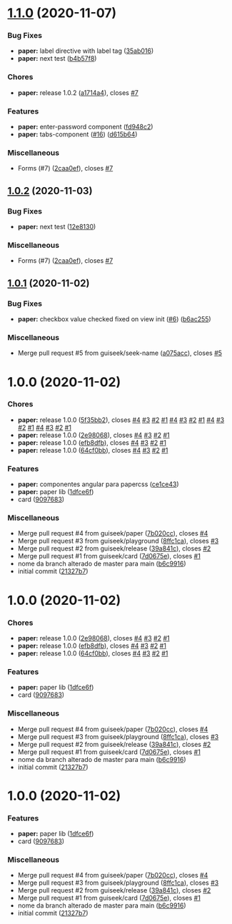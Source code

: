 # [1.1.0](https://github.com/guiseek/workspace/compare/paper/v1.0.1...paper/v1.1.0) (2020-11-07)

### Bug Fixes

- **paper:** label directive with label tag ([35ab016](https://github.com/guiseek/workspace/commit/35ab016c0b0a11bb8f35a246d0b2e2f5668970bc))
- **paper:** next test ([b4b57f8](https://github.com/guiseek/workspace/commit/b4b57f8a8847ffb41e7735a47d5e45cc97fe5311))

### Chores

- **paper:** release 1.0.2 ([a1714a4](https://github.com/guiseek/workspace/commit/a1714a495b624c8699bfebf7b60e5b9a3875f66e)), closes [#7](https://github.com/guiseek/workspace/issues/7)

### Features

- **paper:** enter-password component ([fd948c2](https://github.com/guiseek/workspace/commit/fd948c2b05e0655fc77b9035d32dce41e9371592))
- **paper:** tabs-component ([#16](https://github.com/guiseek/workspace/issues/16)) ([d615b64](https://github.com/guiseek/workspace/commit/d615b64e50222681d47ca518af05e744f77601ea))

### Miscellaneous

- Forms (#7) ([2caa0ef](https://github.com/guiseek/workspace/commit/2caa0eff1218f975989e72d7c471351ebeb979f0)), closes [#7](https://github.com/guiseek/workspace/issues/7)

## [1.0.2](https://github.com/guiseek/workspace/compare/paper/v1.0.1...paper/v1.0.2) (2020-11-03)

### Bug Fixes

- **paper:** next test ([12e8130](https://github.com/guiseek/workspace/commit/12e81301732b06666cd1bf32104387b386b8742c))

### Miscellaneous

- Forms (#7) ([2caa0ef](https://github.com/guiseek/workspace/commit/2caa0eff1218f975989e72d7c471351ebeb979f0)), closes [#7](https://github.com/guiseek/workspace/issues/7)

## [1.0.1](https://github.com/guiseek/workspace/compare/paper/v1.0.0...paper/v1.0.1) (2020-11-02)

### Bug Fixes

- **paper:** checkbox value checked fixed on view init ([#6](https://github.com/guiseek/workspace/issues/6)) ([b6ac255](https://github.com/guiseek/workspace/commit/b6ac255cc13a97a4f1ca589dc54b4d3246fd2525))

### Miscellaneous

- Merge pull request #5 from guiseek/seek-name ([a075acc](https://github.com/guiseek/workspace/commit/a075acca67912bbf110eb49d4ce6c673ae94f6f5)), closes [#5](https://github.com/guiseek/workspace/issues/5)

# 1.0.0 (2020-11-02)

### Chores

- **paper:** release 1.0.0 ([5f35bb2](https://github.com/guiseek/workspace/commit/5f35bb2391899fabc342dacaf6d1bee51d4b6f0f)), closes [#4](https://github.com/guiseek/workspace/issues/4) [#3](https://github.com/guiseek/workspace/issues/3) [#2](https://github.com/guiseek/workspace/issues/2) [#1](https://github.com/guiseek/workspace/issues/1) [#4](https://github.com/guiseek/workspace/issues/4) [#3](https://github.com/guiseek/workspace/issues/3) [#2](https://github.com/guiseek/workspace/issues/2) [#1](https://github.com/guiseek/workspace/issues/1) [#4](https://github.com/guiseek/workspace/issues/4) [#3](https://github.com/guiseek/workspace/issues/3) [#2](https://github.com/guiseek/workspace/issues/2) [#1](https://github.com/guiseek/workspace/issues/1) [#4](https://github.com/guiseek/workspace/issues/4) [#3](https://github.com/guiseek/workspace/issues/3) [#2](https://github.com/guiseek/workspace/issues/2) [#1](https://github.com/guiseek/workspace/issues/1)
- **paper:** release 1.0.0 ([2e98068](https://github.com/guiseek/workspace/commit/2e980684b17ac2b481727d59e7f59f8acfbe6eb7)), closes [#4](https://github.com/guiseek/workspace/issues/4) [#3](https://github.com/guiseek/workspace/issues/3) [#2](https://github.com/guiseek/workspace/issues/2) [#1](https://github.com/guiseek/workspace/issues/1)
- **paper:** release 1.0.0 ([efb8dfb](https://github.com/guiseek/workspace/commit/efb8dfb12140012fd22162833b7e35369907c6e5)), closes [#4](https://github.com/guiseek/workspace/issues/4) [#3](https://github.com/guiseek/workspace/issues/3) [#2](https://github.com/guiseek/workspace/issues/2) [#1](https://github.com/guiseek/workspace/issues/1)
- **paper:** release 1.0.0 ([64cf0bb](https://github.com/guiseek/workspace/commit/64cf0bb5140c0893a477c46af6f6f8ec46a4c736)), closes [#4](https://github.com/guiseek/workspace/issues/4) [#3](https://github.com/guiseek/workspace/issues/3) [#2](https://github.com/guiseek/workspace/issues/2) [#1](https://github.com/guiseek/workspace/issues/1)

### Features

- **paper:** componentes angular para papercss ([ce1ce43](https://github.com/guiseek/workspace/commit/ce1ce437e58573d6be2c5995bc9d592bdedac9d0))
- **paper:** paper lib ([1dfce6f](https://github.com/guiseek/workspace/commit/1dfce6fa445a371926c9fd8c8ed065ae14277f7b))
- card ([9097683](https://github.com/guiseek/workspace/commit/909768395f0c8753377179b5ac5c06304d8b5df1))

### Miscellaneous

- Merge pull request #4 from guiseek/paper ([7b020cc](https://github.com/guiseek/workspace/commit/7b020cc1114d6e84008f268b0e0ae9c66a49d3b7)), closes [#4](https://github.com/guiseek/workspace/issues/4)
- Merge pull request #3 from guiseek/playground ([8ffc1ca](https://github.com/guiseek/workspace/commit/8ffc1ca0147b3b4650b3fc4b696059fb906fd1f2)), closes [#3](https://github.com/guiseek/workspace/issues/3)
- Merge pull request #2 from guiseek/release ([39a841c](https://github.com/guiseek/workspace/commit/39a841c95d11789838ea1ad7ca47d1b9ef549dcb)), closes [#2](https://github.com/guiseek/workspace/issues/2)
- Merge pull request #1 from guiseek/card ([7d0675e](https://github.com/guiseek/workspace/commit/7d0675e3b799869083a55ed3f9d7e3d62572b9fa)), closes [#1](https://github.com/guiseek/workspace/issues/1)
- nome da branch alterado de master para main ([b6c9916](https://github.com/guiseek/workspace/commit/b6c9916652e2bbd7918e66dfc8b92e90ccc0609d))
- initial commit ([21327b7](https://github.com/guiseek/workspace/commit/21327b73e767d75ebbd6d3bc4e4dd4dc0a788a01))

# 1.0.0 (2020-11-02)

### Chores

- **paper:** release 1.0.0 ([2e98068](https://github.com/guiseek/workspace/commit/2e980684b17ac2b481727d59e7f59f8acfbe6eb7)), closes [#4](https://github.com/guiseek/workspace/issues/4) [#3](https://github.com/guiseek/workspace/issues/3) [#2](https://github.com/guiseek/workspace/issues/2) [#1](https://github.com/guiseek/workspace/issues/1)
- **paper:** release 1.0.0 ([efb8dfb](https://github.com/guiseek/workspace/commit/efb8dfb12140012fd22162833b7e35369907c6e5)), closes [#4](https://github.com/guiseek/workspace/issues/4) [#3](https://github.com/guiseek/workspace/issues/3) [#2](https://github.com/guiseek/workspace/issues/2) [#1](https://github.com/guiseek/workspace/issues/1)
- **paper:** release 1.0.0 ([64cf0bb](https://github.com/guiseek/workspace/commit/64cf0bb5140c0893a477c46af6f6f8ec46a4c736)), closes [#4](https://github.com/guiseek/workspace/issues/4) [#3](https://github.com/guiseek/workspace/issues/3) [#2](https://github.com/guiseek/workspace/issues/2) [#1](https://github.com/guiseek/workspace/issues/1)

### Features

- **paper:** paper lib ([1dfce6f](https://github.com/guiseek/workspace/commit/1dfce6fa445a371926c9fd8c8ed065ae14277f7b))
- card ([9097683](https://github.com/guiseek/workspace/commit/909768395f0c8753377179b5ac5c06304d8b5df1))

### Miscellaneous

- Merge pull request #4 from guiseek/paper ([7b020cc](https://github.com/guiseek/workspace/commit/7b020cc1114d6e84008f268b0e0ae9c66a49d3b7)), closes [#4](https://github.com/guiseek/workspace/issues/4)
- Merge pull request #3 from guiseek/playground ([8ffc1ca](https://github.com/guiseek/workspace/commit/8ffc1ca0147b3b4650b3fc4b696059fb906fd1f2)), closes [#3](https://github.com/guiseek/workspace/issues/3)
- Merge pull request #2 from guiseek/release ([39a841c](https://github.com/guiseek/workspace/commit/39a841c95d11789838ea1ad7ca47d1b9ef549dcb)), closes [#2](https://github.com/guiseek/workspace/issues/2)
- Merge pull request #1 from guiseek/card ([7d0675e](https://github.com/guiseek/workspace/commit/7d0675e3b799869083a55ed3f9d7e3d62572b9fa)), closes [#1](https://github.com/guiseek/workspace/issues/1)
- nome da branch alterado de master para main ([b6c9916](https://github.com/guiseek/workspace/commit/b6c9916652e2bbd7918e66dfc8b92e90ccc0609d))
- initial commit ([21327b7](https://github.com/guiseek/workspace/commit/21327b73e767d75ebbd6d3bc4e4dd4dc0a788a01))

# 1.0.0 (2020-11-02)

### Features

- **paper:** paper lib ([1dfce6f](https://github.com/guiseek/workspace/commit/1dfce6fa445a371926c9fd8c8ed065ae14277f7b))
- card ([9097683](https://github.com/guiseek/workspace/commit/909768395f0c8753377179b5ac5c06304d8b5df1))

### Miscellaneous

- Merge pull request #4 from guiseek/paper ([7b020cc](https://github.com/guiseek/workspace/commit/7b020cc1114d6e84008f268b0e0ae9c66a49d3b7)), closes [#4](https://github.com/guiseek/workspace/issues/4)
- Merge pull request #3 from guiseek/playground ([8ffc1ca](https://github.com/guiseek/workspace/commit/8ffc1ca0147b3b4650b3fc4b696059fb906fd1f2)), closes [#3](https://github.com/guiseek/workspace/issues/3)
- Merge pull request #2 from guiseek/release ([39a841c](https://github.com/guiseek/workspace/commit/39a841c95d11789838ea1ad7ca47d1b9ef549dcb)), closes [#2](https://github.com/guiseek/workspace/issues/2)
- Merge pull request #1 from guiseek/card ([7d0675e](https://github.com/guiseek/workspace/commit/7d0675e3b799869083a55ed3f9d7e3d62572b9fa)), closes [#1](https://github.com/guiseek/workspace/issues/1)
- nome da branch alterado de master para main ([b6c9916](https://github.com/guiseek/workspace/commit/b6c9916652e2bbd7918e66dfc8b92e90ccc0609d))
- initial commit ([21327b7](https://github.com/guiseek/workspace/commit/21327b73e767d75ebbd6d3bc4e4dd4dc0a788a01))
